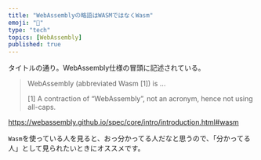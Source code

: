 ```yaml
---
title: "WebAssemblyの略語はWASMではなくWasm"
emoji: "🤝"
type: "tech"
topics: [WebAssembly]
published: true
---
```


タイトルの通り。WebAssembly仕様の冒頭に記述されている。

> WebAssembly (abbreviated Wasm [1]) is ...
>
> [1] A contraction of “WebAssembly”, not an acronym, hence not using all-caps.

https://webassembly.github.io/spec/core/intro/introduction.html#wasm

`Wasm`を使っている人を見ると、おっ分かってる人だなと思うので、「分かってる人」として見られたいときにオススメです。
